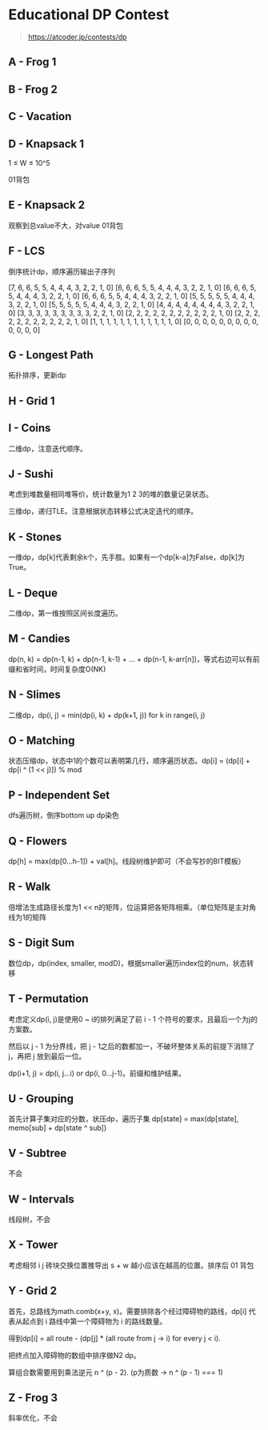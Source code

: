 # Educational DP Contest

> https://atcoder.jp/contests/dp

## A - Frog 1

## B - Frog 2

## C - Vacation

## D - Knapsack 1

1 ≤ W ≤ 10^5

01背包

## E - Knapsack 2

观察到总value不大，对value 01背包

## F - LCS

倒序统计dp，顺序遍历输出子序列

[7, 6, 6, 5, 5, 4, 4, 4, 3, 2, 2, 1, 0]
[6, 6, 6, 5, 5, 4, 4, 4, 3, 2, 2, 1, 0]
[6, 6, 6, 5, 5, 4, 4, 4, 3, 2, 2, 1, 0]
[6, 6, 6, 5, 5, 4, 4, 4, 3, 2, 2, 1, 0]
[5, 5, 5, 5, 5, 4, 4, 4, 3, 2, 2, 1, 0]
[5, 5, 5, 5, 5, 4, 4, 4, 3, 2, 2, 1, 0]
[4, 4, 4, 4, 4, 4, 4, 4, 3, 2, 2, 1, 0]
[3, 3, 3, 3, 3, 3, 3, 3, 3, 2, 2, 1, 0]
[2, 2, 2, 2, 2, 2, 2, 2, 2, 2, 2, 1, 0]
[2, 2, 2, 2, 2, 2, 2, 2, 2, 2, 2, 1, 0]
[1, 1, 1, 1, 1, 1, 1, 1, 1, 1, 1, 1, 0]
[0, 0, 0, 0, 0, 0, 0, 0, 0, 0, 0, 0, 0]

## G - Longest Path

拓扑排序，更新dp

## H - Grid 1

## I - Coins

二维dp，注意迭代顺序。

## J - Sushi

考虑到堆数量相同堆等价，统计数量为1 2 3的堆的数量记录状态。

三维dp，递归TLE。注意根据状态转移公式决定迭代的顺序。

## K - Stones

一维dp，dp[k]代表剩余k个，先手胜。如果有一个dp[k-a]为False，dp[k]为True。

## L - Deque

二维dp，第一维按照区间长度遍历。

## M - Candies

dp(n, k)  = dp(n-1, k) + dp(n-1, k-1) + ... + dp(n-1, k-arr[n])，等式右边可以有前缀和省时间，时间复杂度O(NK)

## N - Slimes

二维dp，dp(i, j) = min(dp(i, k) + dp(k+1, j)) for k in range(i, j)

## O - Matching

状态压缩dp，状态中1的个数可以表明第几行，顺序遍历状态。dp[i] = (dp[i] + dp[i ^ (1 << j)]) % mod

## P - Independent Set

dfs遍历树，倒序bottom up dp染色

## Q - Flowers

dp[h] = max(dp[0...h-1]) + val[h]。线段树维护即可（不会写抄的BIT模板）

## R - Walk

倍增法生成路径长度为1 << n的矩阵，位运算把各矩阵相乘。（单位矩阵是主对角线为1的矩阵

## S - Digit Sum

数位dp，dp(index, smaller, modD)，根据smaller遍历index位的num，状态转移

## T - Permutation

考虑定义dp(i, j)是使用0 ~ i的排列满足了前 i - 1 个符号的要求，且最后一个为j的方案数。

然后以 j - 1 为分界线，把 j - 1之后的数都加一，不破坏整体关系的前提下消除了 j，再把 j 放到最后一位。

dp(i+1, j) = dp(i, j...i) or dp(i, 0...j-1)。前缀和维护结果。

## U - Grouping

首先计算子集对应的分数，状压dp，遍历子集 dp[state] = max(dp[state], memo[sub] + dp[state ^ sub])

## V - Subtree

不会

## W - Intervals

线段树，不会

## X - Tower

考虑相邻 i j 砖块交换位置推导出 s + w 越小应该在越高的位置。排序后 01 背包

## Y - Grid 2

首先，总路线为math.comb(x+y,  x)。需要排除各个经过障碍物的路线，dp[i] 代表从起点到 i 路线中第一个障碍物为 i 的路线数量。

得到dp[i] = all route - (dp[j] * (all route from j -> i) for every j < i).

把终点加入障碍物的数组中排序做N2 dp。

算组合数需要用到乘法逆元 n ^ (p - 2). (p为质数 -> n ^ (p - 1) === 1)

## Z - Frog 3

斜率优化，不会